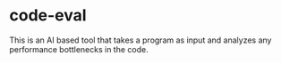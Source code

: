 # code-eval
This is an AI based tool that takes a program as input and analyzes any performance bottlenecks in the code.
